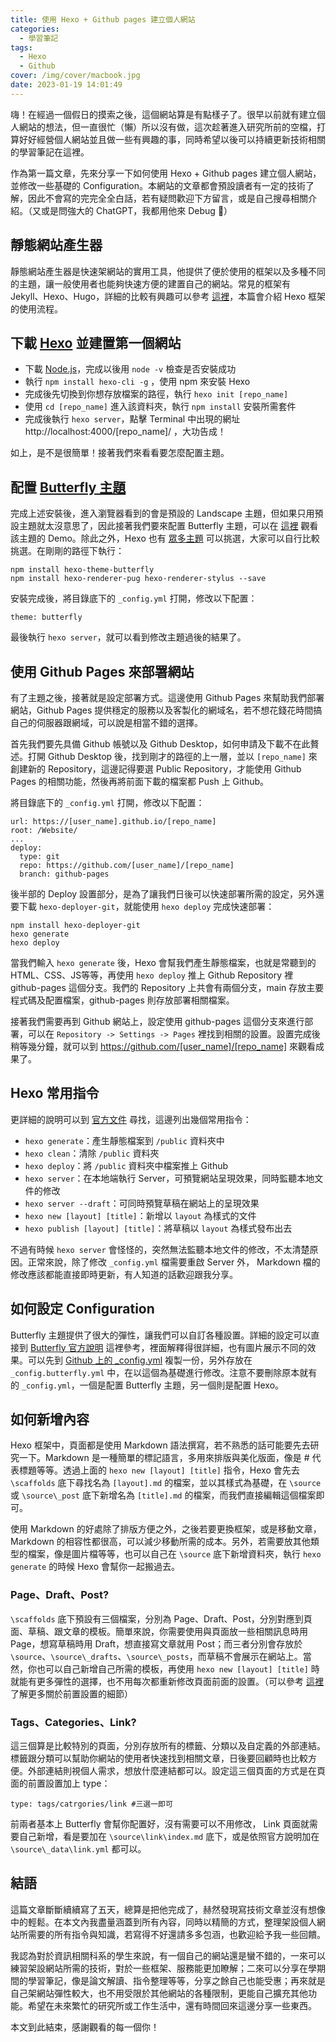 ```yaml
---
title: 使用 Hexo + Github pages 建立個人網站
categories: 
  - 學習筆記
tags: 
  - Hexo
  - Github
cover: /img/cover/macbook.jpg
date: 2023-01-19 14:01:49
---
```

嗨！在經過一個假日的摸索之後，這個網站算是有點樣子了。很早以前就有建立個人網站的想法，但一直很忙（懶）所以沒有做，這次趁著進入研究所前的空檔，打算好好經營個人網站並且做一些有興趣的事，同時希望以後可以持續更新技術相關的學習筆記在這裡。

作為第一篇文章，先來分享一下如何使用 Hexo + Github pages 建立個人網站，並修改一些基礎的 Configuration。本網站的文章都會預設讀者有一定的技術了解，因此不會寫的完完全全白話，若有疑問歡迎下方留言，或是自己搜尋相關介紹。（又或是問強大的 ChatGPT，我都用他來 Debug 🤣）

## 靜態網站產生器
靜態網站產生器是快速架網站的實用工具，他提供了便於使用的框架以及多種不同的主題，讓一般使用者也能夠快速方便的建置自己的網站。常見的框架有 Jekyll、Hexo、Hugo，詳細的比較有興趣可以參考 [這裡](https://raychiutw.github.io/2019/Static-Site-Generator-Comparison/)，本篇會介紹 Hexo 框架的使用流程。


## 下載 [Hexo](https://hexo.io/zh-tw/) 並建置第一個網站
- 下載 [Node.js](https://nodejs.org/en/)，完成以後用 `node -v` 檢查是否安裝成功
- 執行 `npm install hexo-cli -g` ，使用 npm 來安裝 Hexo
- 完成後先切換到你想存放檔案的路徑，執行 `hexo init [repo_name]`
- 使用 `cd [repo_name]` 進入該資料夾，執行 `npm install` 安裝所需套件
- 完成後執行 `hexo server`，點擊 Terminal 中出現的網址 http://localhost:4000/[repo_name]/ ，大功告成！

如上，是不是很簡單！接著我們來看看要怎麼配置主題。


## 配置 [Butterfly 主題](https://github.com/jerryc127/hexo-theme-butterfly/)

完成上述安裝後，進入瀏覽器看到的會是預設的 Landscape 主題，但如果只用預設主題就太沒意思了，因此接著我們要來配置 Butterfly 主題，可以在 [這裡](https://butterfly.js.org/) 觀看該主題的 Demo。除此之外，Hexo 也有 [眾多主題](https://hexo.io/themes/) 可以挑選，大家可以自行比較挑選。在剛剛的路徑下執行：

```cmd=
npm install hexo-theme-butterfly
npm install hexo-renderer-pug hexo-renderer-stylus --save
```

安裝完成後，將目錄底下的 `_config.yml` 打開，修改以下配置：
```yaml=
theme: butterfly
```
最後執行 `hexo server`，就可以看到修改主題過後的結果了。

## 使用 Github Pages 來部署網站
有了主題之後，接著就是設定部署方式。這邊使用 Github Pages 來幫助我們部署網站，Github Pages 提供穩定的服務以及客製化的網域名，若不想花錢花時間搞自己的伺服器跟網域，可以說是相當不錯的選擇。

首先我們要先具備 Github 帳號以及 Github Desktop，如何申請及下載不在此贅述。打開 Github Desktop 後，找到剛才的路徑的上一層，並以 `[repo_name]` 來創建新的 Repository，這邊記得要選 Public Repository，才能使用 Github Pages 的相關功能，然後再將前面下載的檔案都 Push 上 Github。

將目錄底下的 `_config.yml` 打開，修改以下配置：
```yaml=
url: https://[user_name].github.io/[repo_name]
root: /Website/
...
deploy:
  type: git
  repo: https://github.com/[user_name]/[repo_name]
  branch: github-pages
```

後半部的 Deploy 設置部分，是為了讓我們日後可以快速部署所需的設定，另外還要下載 `hexo-deployer-git`，就能使用 `hexo deploy` 完成快速部署：
```cmd=
npm install hexo-deployer-git
hexo generate
hexo deploy
```

當我們輸入 `hexo generate` 後，Hexo 會幫我們產生靜態檔案，也就是常聽到的 HTML、CSS、JS等等，再使用 `hexo deploy` 推上 Github Repository 裡 github-pages 這個分支。我們的 Repository 上共會有兩個分支，main 存放主要程式碼及配置檔案，github-pages 則存放部署相關檔案。

接著我們需要再到 Github 網站上，設定使用 github-pages 這個分支來進行部署，可以在 `Repository -> Settings -> Pages` 裡找到相關的設置。設置完成後稍等幾分鐘，就可以到 https://github.com/[user_name]/[repo_name] 來觀看成果了。

## Hexo 常用指令
更詳細的說明可以到 [官方文件](https://hexo.io/zh-tw/docs/) 尋找，這邊列出幾個常用指令：
- `hexo generate`：產生靜態檔案到 `/public` 資料夾中
- `hexo clean`：清除 `/public` 資料夾
- `hexo deploy`：將 `/public` 資料夾中檔案推上 Github
- `hexo server`：在本地端執行 Server，可預覽網站呈現效果，同時監聽本地文件的修改
- `hexo server --draft`：可同時預覽草稿在網站上的呈現效果
- `hexo new [layout] [title]`：新增以 `layout` 為樣式的文件
- `hexo publish [layout] [title]`：將草稿以 `layout` 為樣式發布出去

不過有時候 `hexo server` 會怪怪的，突然無法監聽本地文件的修改，不太清楚原因。正常來說，除了修改 `_config.yml` 檔需要重啟 Server 外， Markdown 檔的修改應該都能直接即時更新，有人知道的話歡迎跟我分享。
 
## 如何設定 Configuration
Butterfly 主題提供了很大的彈性，讓我們可以自訂各種設置。詳細的設定可以直接到 [Butterfly 官方說明](https://butterfly.js.org/categories/Docs%E6%96%87%E6%AA%94/) 這裡參考，裡面解釋得很詳細，也有圖片展示不同的效果。可以先到 [Github 上的 _config.yml](https://github.com/jerryc127/hexo-theme-butterfly/blob/dev/_config.yml) 複製一份，另外存放在 `_config.butterfly.yml` 中，在以這個為基礎進行修改。注意不要刪除原本就有的 `_config.yml`，一個是配置 Butterfly 主題，另一個則是配置 Hexo。

## 如何新增內容
Hexo 框架中，頁面都是使用 Markdown 語法撰寫，若不熟悉的話可能要先去研究一下。Markdown 是一種簡單的標記語言，多用來排版與美化版面，像是 # 代表標題等等。透過上面的 `hexo new [layout] [title]` 指令，Hexo 會先去 `\scaffolds` 底下尋找名為 `[layout].md` 的檔案，並以其樣式為基礎，在 `\source` 或 `\source\_post` 底下新增名為 `[title].md` 的檔案，而我們直接編輯這個檔案即可。

使用 Markdown 的好處除了排版方便之外，之後若要更換框架，或是移動文章， Markdown 的相容性都很高，可以減少移動所需的成本。另外，若需要放其他類型的檔案，像是圖片檔等等，也可以自己在 `\source` 底下新增資料夾，執行 `hexo generate` 的時候 Hexo 會幫你一起搬過去。

### Page、Draft、Post?
`\scaffolds` 底下預設有三個檔案，分別為 Page、Draft、Post，分別對應到頁面、草稿、跟文章的模板。簡單來說，你需要使用與頁面放一些相關訊息時用 Page，想寫草稿時用 Draft，想直接寫文章就用 Post；而三者分別會存放於 `\source`、`\source\_drafts`、`\source\_posts`，而草稿不會展示在網站上。當然，你也可以自己新增自己所需的模板，再使用 `hexo new [layout] [title]` 時就能有更多彈性的選擇，也不用每次都重新修改頁面前面的設置。（可以參考 [這裡](https://butterfly.js.org/posts/dc584b87/) 了解更多關於前置設置的細節）

### Tags、Categories、Link?
這三個算是比較特別的頁面，分別存放所有的標籤、分類以及自定義的外部連結。標籤跟分類可以幫助你網站的使用者快速找到相關文章，日後要回顧時也比較方便。外部連結則視個人需求，想放什麼連結都可以。設定這三個頁面的方式是在頁面的前置設置加上 type：
```yaml=
type: tags/catrgories/link #三選一即可
```
前兩者基本上 Butterfly 會幫你配置好，沒有需要可以不用修改， Link 頁面就需要自己新增，看是要加在 `\source\link\index.md` 底下，或是依照官方說明加在 `\source\_data\link.yml` 都可以。

## 結語
這篇文章斷斷續續寫了五天，總算是把他完成了，赫然發現寫技術文章並沒有想像中的輕鬆。在本文內我盡量涵蓋到所有內容，同時以精簡的方式，整理架設個人網站所需要的所有指令與知識，若寫得不好還請多多包涵，也歡迎給予我一些回饋。

我認為對於資訊相關科系的學生來說，有一個自己的網站還是蠻不錯的，一來可以練習架設網站所需的技術，對於一些框架、服務能更加瞭解；二來可以分享在學期間的學習筆記，像是論文解讀、指令整理等等，分享之餘自己也能受惠；再來就是自己架網站彈性較大，也不用受限於其他網站的各種限制，更能自己擴充其他功能。希望在未來繁忙的研究所或工作生活中，還有時間回來這邊分享一些東西。

本文到此結束，感謝觀看的每一個你！